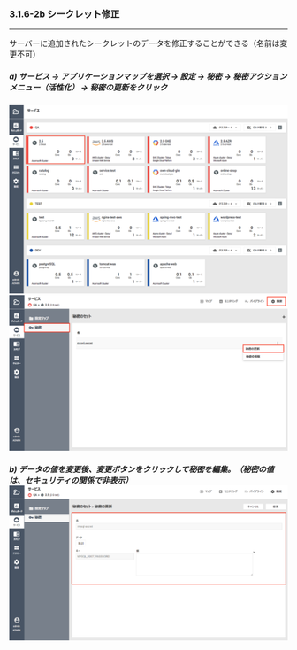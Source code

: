 ### 3.1.6-2b シークレット修正

---

サーバーに追加されたシークレットのデータを修正することができる（名前は変更不可）

##### a\) サービス → アプリケーションマップを選択 → 設定 → 秘密 → 秘密アクションメニュー（活性化） → 秘密の更新をクリック
![](/assets/JP/2.5/3.1.6-2b_1.png)![](/assets/JP/2.5/3.1.6-2b_2.png)

##### b\) データの値を変更後、変更ボタンをクリックして秘密を編集。（秘密の値は、セキュリティの関係で非表示）![](/assets/JP/2.5/3.1.6-2b_3.png)



